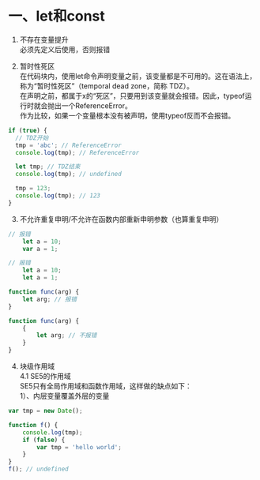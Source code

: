 # 一、let和const

1. 不存在变量提升       
        必须先定义后使用，否则报错
        
2. 暂时性死区     
在代码块内，使用let命令声明变量之前，该变量都是不可用的。这在语法上，称为“暂时性死区”（temporal dead zone，简称 TDZ）。              
在声明之前，都属于x的“死区”，只要用到该变量就会报错。因此，typeof运行时就会抛出一个ReferenceError。           
作为比较，如果一个变量根本没有被声明，使用typeof反而不会报错。      
```javascript
if (true) {
  // TDZ开始
  tmp = 'abc'; // ReferenceError
  console.log(tmp); // ReferenceError

  let tmp; // TDZ结束
  console.log(tmp); // undefined

  tmp = 123;
  console.log(tmp); // 123
}
```
      
3. 不允许重复申明/不允许在函数内部重新申明参数（也算重复申明）
```javascript
// 报错
    let a = 10;
    var a = 1;

// 报错
    let a = 10;
    let a = 1;

function func(arg) {
    let arg; // 报错
}

function func(arg) {
    {
        let arg; // 不报错
    }
}
```
    
4.  块级作用域       
    4.1 SE5的作用域     
    SE5只有全局作用域和函数作用域，这样做的缺点如下：      
    1）、内层变量覆盖外层的变量      
```javascript
var tmp = new Date();

function f() {
    console.log(tmp);
    if (false) {
        var tmp = 'hello world';
    }
}
f(); // undefined
```
